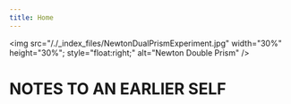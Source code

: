```yaml
---
title: Home
---
```

<img src="/./_index_files/NewtonDualPrismExperiment.jpg" width="30%" height="30%"; style="float:right;" alt="Newton Double Prism" />

# NOTES TO AN EARLIER SELF

